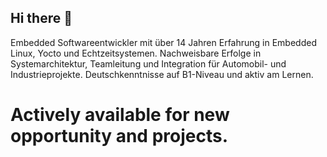 ## Hi there 👋

Embedded Softwareentwickler mit über 14 Jahren Erfahrung in Embedded Linux, Yocto und Echtzeitsystemen. Nachweisbare Erfolge in Systemarchitektur, Teamleitung und Integration für Automobil- und Industrieprojekte. Deutschkenntnisse auf B1-Niveau und aktiv am Lernen.

# Actively available for new opportunity and projects. 

